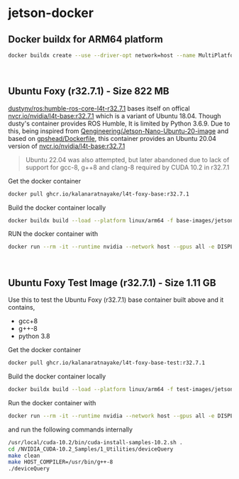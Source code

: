 # jetson-docker

## Docker buildx for ARM64 platform

```bash
docker buildx create --use --driver-opt network=host --name MultiPlatform --platform linux/arm64
```
<br>

## Ubuntu Foxy (r32.7.1) - Size 822 MB

[dustynv/ros:humble-ros-core-l4t-r32.7.1](https://hub.docker.com/layers/dustynv/ros/humble-ros-core-l4t-r32.7.1/images/sha256-833447d4c81735c71cd61587b9cd61275cf7158f44bec074a135e6f3e662187a?context=explore) bases itself on offical [nvcr.io/nvidia/l4t-base:r32.7.1](https://catalog.ngc.nvidia.com/orgs/nvidia/containers/l4t-base/tags) which is a variant of Ubuntu 18.04. Though dusty's container provides ROS Humble, It is limited by Python 3.6.9. Due to this, being inspired from [Qengineering/Jetson-Nano-Ubuntu-20-image](https://github.com/Qengineering/Jetson-Nano-Ubuntu-20-image) and based on [gpshead/Dockerfile](https://gist.github.com/gpshead/0c3a9e0a7b3e180d108b6f4aef59bc19), this container provides an Ubuntu 20.04 version of [nvcr.io/nvidia/l4t-base:r32.7.1](https://catalog.ngc.nvidia.com/orgs/nvidia/containers/l4t-base/tags)

> Ubuntu 22.04 was also attempted, but later abandoned due to lack of support for gcc-8, g++8 and clang-8 required by CUDA 10.2 in r32.7.1

Get the docker container
```bash
docker pull ghcr.io/kalanaratnayake/l4t-foxy-base:r32.7.1
```

Build the docker container locally
```bash
docker buildx build --load --platform linux/arm64 -f base-images/jetson_nano_foxy.Dockerfile -t l4t-foxy-base:r32.7.1 .
```

RUN the docker container with
```bash
docker run --rm -it --runtime nvidia --network host --gpus all -e DISPLAY ghcr.io/kalanaratnayake/l4t-foxy-base:r32.7.1 bash
```
<br>

## Ubuntu Foxy Test Image (r32.7.1) - Size 1.11 GB

Use this to test the Ubuntu Foxy (r32.7.1) base container built above and it contains,
- gcc+8
- g++-8
- python 3.8
 

Get the docker container
```bash
docker pull ghcr.io/kalanaratnayake/l4t-foxy-base-test:r32.7.1
```

Build the docker container locally
```bash
docker buildx build --load --platform linux/arm64 -f test-images/jetson_nano_foxy_test.Dockerfile -t l4t-foxy-base-test:r32.7.1 .
```
Run the docker container with
```bash
docker run --rm -it --runtime nvidia --network host --gpus all -e DISPLAY ghcr.io/kalanaratnayake/l4t-foxy-base-test:r32.7.1 bash
```
and run the following commands internally
```bash
/usr/local/cuda-10.2/bin/cuda-install-samples-10.2.sh .
cd /NVIDIA_CUDA-10.2_Samples/1_Utilities/deviceQuery
make clean
make HOST_COMPILER=/usr/bin/g++-8
./deviceQuery
```
<br>